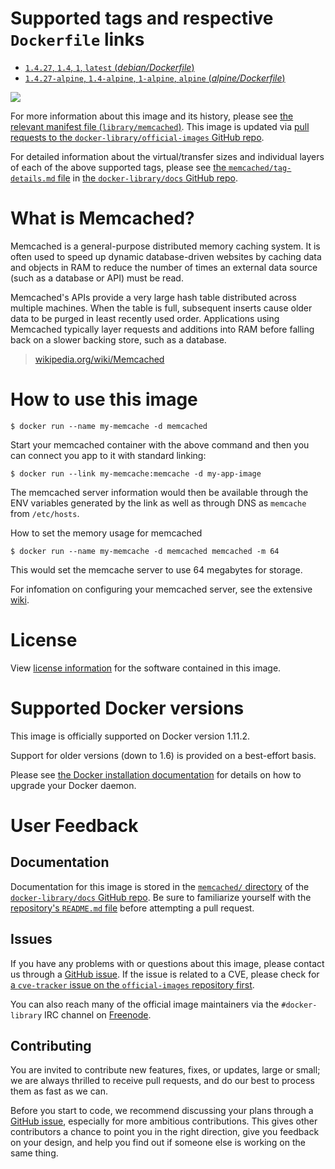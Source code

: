 # Supported tags and respective `Dockerfile` links

-	[`1.4.27`, `1.4`, `1`, `latest` (*debian/Dockerfile*)](https://github.com/docker-library/memcached/blob/3f5295b2be7ad0dd396c75e7b4b0f5aad2215cbd/debian/Dockerfile)
-	[`1.4.27-alpine`, `1.4-alpine`, `1-alpine`, `alpine` (*alpine/Dockerfile*)](https://github.com/docker-library/memcached/blob/3f5295b2be7ad0dd396c75e7b4b0f5aad2215cbd/alpine/Dockerfile)

[![](https://badge.imagelayers.io/memcached:latest.svg)](https://imagelayers.io/?images=memcached:1.4.27,memcached:1.4.27-alpine)

For more information about this image and its history, please see [the relevant manifest file (`library/memcached`)](https://github.com/docker-library/official-images/blob/master/library/memcached). This image is updated via [pull requests to the `docker-library/official-images` GitHub repo](https://github.com/docker-library/official-images/pulls?q=label%3Alibrary%2Fmemcached).

For detailed information about the virtual/transfer sizes and individual layers of each of the above supported tags, please see [the `memcached/tag-details.md` file](https://github.com/docker-library/docs/blob/master/memcached/tag-details.md) in [the `docker-library/docs` GitHub repo](https://github.com/docker-library/docs).

# What is Memcached?

Memcached is a general-purpose distributed memory caching system. It is often used to speed up dynamic database-driven websites by caching data and objects in RAM to reduce the number of times an external data source (such as a database or API) must be read.

Memcached's APIs provide a very large hash table distributed across multiple machines. When the table is full, subsequent inserts cause older data to be purged in least recently used order. Applications using Memcached typically layer requests and additions into RAM before falling back on a slower backing store, such as a database.

> [wikipedia.org/wiki/Memcached](https://en.wikipedia.org/wiki/Memcached)

# How to use this image

```console
$ docker run --name my-memcache -d memcached
```

Start your memcached container with the above command and then you can connect you app to it with standard linking:

```console
$ docker run --link my-memcache:memcache -d my-app-image
```

The memcached server information would then be available through the ENV variables generated by the link as well as through DNS as `memcache` from `/etc/hosts`.

How to set the memory usage for memcached

```console
$ docker run --name my-memcache -d memcached memcached -m 64
```

This would set the memcache server to use 64 megabytes for storage.

For infomation on configuring your memcached server, see the extensive [wiki](https://github.com/memcached/memcached/wiki).

# License

View [license information](https://github.com/memcached/memcached/blob/master/LICENSE) for the software contained in this image.

# Supported Docker versions

This image is officially supported on Docker version 1.11.2.

Support for older versions (down to 1.6) is provided on a best-effort basis.

Please see [the Docker installation documentation](https://docs.docker.com/installation/) for details on how to upgrade your Docker daemon.

# User Feedback

## Documentation

Documentation for this image is stored in the [`memcached/` directory](https://github.com/docker-library/docs/tree/master/memcached) of the [`docker-library/docs` GitHub repo](https://github.com/docker-library/docs). Be sure to familiarize yourself with the [repository's `README.md` file](https://github.com/docker-library/docs/blob/master/README.md) before attempting a pull request.

## Issues

If you have any problems with or questions about this image, please contact us through a [GitHub issue](https://github.com/docker-library/memcached/issues). If the issue is related to a CVE, please check for [a `cve-tracker` issue on the `official-images` repository first](https://github.com/docker-library/official-images/issues?q=label%3Acve-tracker).

You can also reach many of the official image maintainers via the `#docker-library` IRC channel on [Freenode](https://freenode.net).

## Contributing

You are invited to contribute new features, fixes, or updates, large or small; we are always thrilled to receive pull requests, and do our best to process them as fast as we can.

Before you start to code, we recommend discussing your plans through a [GitHub issue](https://github.com/docker-library/memcached/issues), especially for more ambitious contributions. This gives other contributors a chance to point you in the right direction, give you feedback on your design, and help you find out if someone else is working on the same thing.
